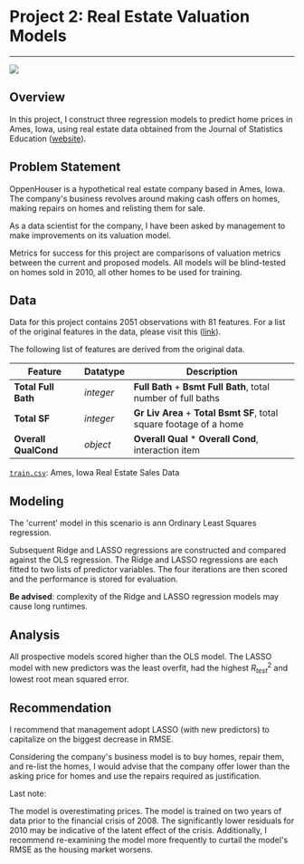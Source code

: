 # Project 2: Real Estate Valuation Models

---

![](https://imgur.com/PWdTc2e)

## Overview

In this project, I construct three regression models to predict home prices in Ames, Iowa, using real estate data obtained from the Journal of Statistics Education ([website](jse.amstat.org/index-archived.htm)).

## Problem Statement

OppenHouser is a hypothetical real estate company based in Ames, Iowa. The company's business revolves around making cash offers on homes, making repairs on homes and relisting them for sale.

As a data scientist for the company, I have been asked by management to make improvements on its valuation model.

Metrics for success for this project are comparisons of valuation metrics between the current and proposed models. All models will be blind-tested on homes sold in 2010, all other homes to be used for training.

## Data

Data for this project contains 2051 observations with 81 features. For a list of the original features in the data, please visit this ([link](http://jse.amstat.org/v19n3/decock/DataDocumentation.txt)).

The following list of features are derived from the original data.

|Feature|Datatype|Description|
|---|---|---|
|**Total Full Bath**|*integer*|**Full Bath** + **Bsmt Full Bath**, total number of full baths|
|**Total SF**|*integer*|**Gr Liv Area** + **Total Bsmt SF**, total square footage of a home|
|**Overall QualCond**|*object*|**Overall Qual** * **Overall Cond**, interaction item|

[`train.csv`](./data/train.csv): Ames, Iowa Real Estate Sales Data

## Modeling

The 'current' model in this scenario is ann Ordinary Least Squares regression.

Subsequent Ridge and LASSO regressions are constructed and compared against the OLS regression. The Ridge and LASSO regressions are each fitted to two lists of predictor variables. The four iterations are then scored and the performance is stored for evaluation.

**Be advised**: complexity of the Ridge and LASSO regression models may cause long runtimes.

## Analysis

All prospective models scored higher than the OLS model. The LASSO model with new predictors was the least overfit, had the highest $R^2_{test}$ and lowest root mean squared error.

## Recommendation

I recommend that management adopt LASSO (with new predictors) to capitalize on the biggest decrease in RMSE.

Considering the company's business model is to buy homes, repair them, and re-list the homes, I would advise that the company offer lower than the asking price for homes and use the repairs required as justification.

Last note:

The model is overestimating prices. The model is trained on two years of data prior to the financial crisis of 2008. The significantly lower residuals for 2010 may be indicative of the latent effect of the crisis. Additionally, I recommend re-examining the model more frequently to curtail the model's RMSE as the housing market worsens.